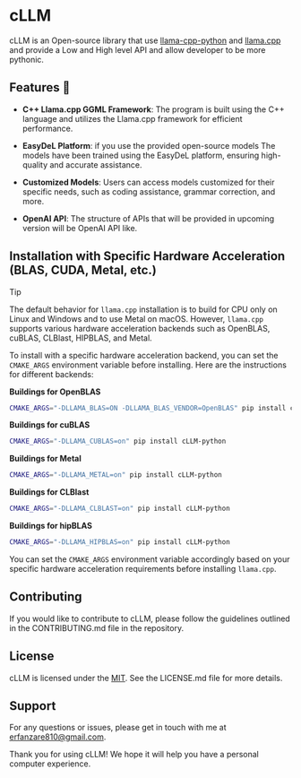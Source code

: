 # cLLM

cLLM is an Open-source library that use [llama-cpp-python](https://github.com/abetlen/llama-cpp-python)
and [llama.cpp](https://github.com/ggerganov/llama.cpp) and provide a Low and High level API and allow developer to be
more pythonic.

## Features 🔮

- **C++ Llama.cpp GGML Framework**: The program is built using the C++ language and utilizes the Llama.cpp framework for
  efficient performance.

- **EasyDeL Platform**: if you use the provided open-source models The models have been trained using the EasyDeL
  platform,
  ensuring high-quality and accurate
  assistance.

- **Customized Models**: Users can access models customized for their specific needs, such as coding assistance, grammar
  correction, and more.

- **OpenAI API**: The structure of APIs that will be provided in upcoming version will be OpenAI API like.

## Installation with Specific Hardware Acceleration (BLAS, CUDA, Metal, etc.)

> [!TIP]
> The default behavior for `llama.cpp` installation is to build for CPU only on Linux and Windows and to use
> Metal on
> macOS. However, `llama.cpp` supports various hardware acceleration backends such as OpenBLAS, cuBLAS, CLBlast,
> HIPBLAS,
> and Metal.

To install with a specific hardware acceleration backend, you can set the `CMAKE_ARGS` environment variable before
installing. Here are the instructions for different backends:

**Buildings for OpenBLAS**

```bash
CMAKE_ARGS="-DLLAMA_BLAS=ON -DLLAMA_BLAS_VENDOR=OpenBLAS" pip install cLLM-python
```

**Buildings for cuBLAS**

```bash
CMAKE_ARGS="-DLLAMA_CUBLAS=on" pip install cLLM-python
```

**Buildings for Metal**

```bash
CMAKE_ARGS="-DLLAMA_METAL=on" pip install cLLM-python
```

**Buildings for CLBlast**

```bash
CMAKE_ARGS="-DLLAMA_CLBLAST=on" pip install cLLM-python
```

**Buildings for hipBLAS**

```bash
CMAKE_ARGS="-DLLAMA_HIPBLAS=on" pip install cLLM-python
```

You can set the `CMAKE_ARGS` environment variable accordingly based on your specific hardware acceleration requirements
before installing `llama.cpp`.

## Contributing

If you would like to contribute to cLLM, please follow the guidelines outlined in the CONTRIBUTING.md file in the
repository.

## License

cLLM is licensed under the [MIT](https://github.com/erfanzar/cLLM/blob/main/LICENSE). See the LICENSE.md file
for more details.

## Support

For any questions or issues, please get in touch with me at [erfanzare810@gmail.com](erfanzare810@gmail.com).

Thank you for using cLLM! We hope it will help you have a personal computer experience.
